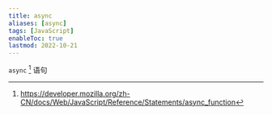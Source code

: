 ```yaml
---
title: async
aliases: [async]
tags: [JavaScript]
enableToc: true
lastmod: 2022-10-21
---
```


`async` [^1] 语句

[^1]: <https://developer.mozilla.org/zh-CN/docs/Web/JavaScript/Reference/Statements/async_function>

